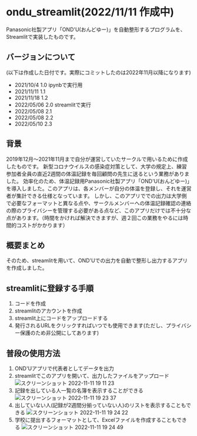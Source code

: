 # ondu_streamlit(2022/11/11 作成中)
Panasonic社製アプリ「OND'U(おんどゆー)」を自動整形するプログラムを、Streamlitで実装したものです。 

## バージョンについて
(以下は作成した日付です。実際にコミットしたのは2022年11月以降になります)

- 2021/10/4  1.0 ipynbで実行用
- 2021/11/11 1.1 
- 2021/11/18 1.2 
- 2022/05/06 2.0 streamlitで実行
- 2022/05/08 2.1 
- 2022/05/08 2.2
- 2022/05/10 2.3   


## 背景
2019年12月〜2021年11月まで自分が運営していたサークルで用いるために作成したものです。
新型コロナウイルスの感染症対策として、大学の規定上、練習参加者全員の直近2週間の体温記録を毎回顧問の先生に送るという業務がありました。
効率化のため、体温記録用Panasonic社製アプリ「OND'U(おんどゆー)」を導入しました。このアプリは、各メンバーが自分の体温を登録し、それを運営者が集計できる仕様となっています。
しかし、このアプリででの出力は大学側で必要なフォーマットと異なる点や、サークルメンバーへの体温記録確認の連絡の際のプライバシーを管理する必要がある点など、このアプリだけでは不十分な点があります。（時間をかければ解決できますが、週２回この業務をやるには時間的コストがかかります）

## 概要まとめ
そのため、streamlitを用いて、OND'Uでの出力を自動で整形し出力するアプリを作成しました。

## streamlitに登録する手順
1. コードを作成
2. streamlitのアカウントを作成
3. streamlit上にコードをアップロードする
4. 発行されるURLをクリックすればいつでも使用できます(ただし、プライバシー保護のため非公開にしてあります)

## 普段の使用方法
1. OND'Uアプリで代表者としてデータを出力
2. streamlitでこのアプリを開いて、出力したファイルをアップロード
![スクリーンショット 2022-11-11 19 11 23](https://user-images.githubusercontent.com/82196701/201318153-ca513370-cce9-46ae-b065-51dd3903472c.png)
3. 記録を出している人一覧の名簿を表示することができる
![スクリーンショット 2022-11-11 19 23 37](https://user-images.githubusercontent.com/82196701/201320489-fc9a94e3-e482-4777-a166-a90cd47f3fe1.png)
4. 出していない人(記録が2週間分揃っていない人)のリストを表示することもできる
![スクリーンショット 2022-11-11 19 24 22](https://user-images.githubusercontent.com/82196701/201320612-08ec3a06-57ff-4030-bb84-1c1cd09201ef.png)
5. 学校に提出するフォーマットとして、Excelファイルを作成することもできる
![スクリーンショット 2022-11-11 19 24 49](https://user-images.githubusercontent.com/82196701/201320705-58a05e57-302f-42c3-9c67-89133ea648fd.png)


　
